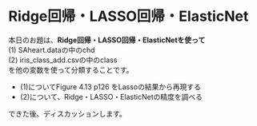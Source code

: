 # Ridge回帰・LASSO回帰・ElasticNet
本日のお題は、**Ridge回帰・LASSO回帰・ElasticNetを使って**<br>
(1) SAheart.dataの中のchd<br>
(2) iris_class_add.csvの中のclass<br>
を他の変数を使って分類することです。

* (1)についてFigure 4.13 p126 をLassoの結果から再現する
* (2)について、Ridge・LASSO・ElasticNetの精度を調べる

できた後、ディスカッションします。